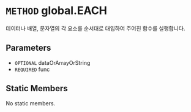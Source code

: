 # `METHOD` global.EACH
데이터나 배열, 문자열의 각 요소를 순서대로 대입하여 주어진 함수를 실행합니다.

## Parameters
* `OPTIONAL` dataOrArrayOrString 
* `REQUIRED` func 

## Static Members
No static members.
